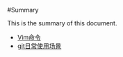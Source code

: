 #Summary

This is the summary of this document.

* [Vim命令](Content/Vim命令.md)
* [git日常使用场景](Content/Git命令.md)
